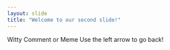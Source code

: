 ```yaml
---
layout: slide
title: "Welcome to our second slide!"
---
```

Witty Comment or Meme
Use the left arrow to go back!

